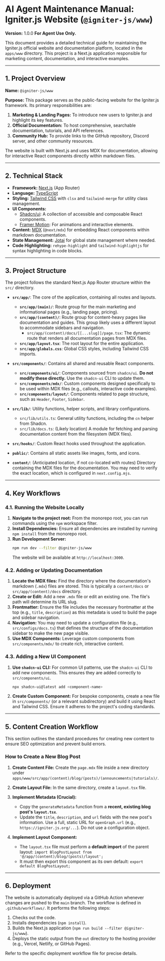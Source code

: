 # AI Agent Maintenance Manual: Igniter.js Website (`@igniter-js/www`)

**Version:** 1.0.0
**For Agent Use Only.**

This document provides a detailed technical guide for maintaining the Igniter.js official website and documentation platform, located in the `apps/www` directory. This project is a Next.js application responsible for marketing content, documentation, and interactive examples.

---

## 1. Project Overview

**Name:** `@igniter-js/www`

**Purpose:** This package serves as the public-facing website for the Igniter.js framework. Its primary responsibilities are:
1.  **Marketing & Landing Pages:** To introduce new users to Igniter.js and highlight its key features.
2.  **Official Documentation:** To host comprehensive, searchable documentation, tutorials, and API references.
3.  **Community Hub:** To provide links to the GitHub repository, Discord server, and other community resources.

The website is built with Next.js and uses MDX for documentation, allowing for interactive React components directly within markdown files.

---

## 2. Technical Stack

-   **Framework:** [Next.js](https://nextjs.org/) (App Router)
-   **Language:** [TypeScript](https://www.typescriptlang.org/)
-   **Styling:** [Tailwind CSS](https://tailwindcss.com/) with `clsx` and `tailwind-merge` for utility class management.
-   **UI Components:**
    -   [Shadcn/ui](https://ui.shadcn.com/): A collection of accessible and composable React components.
    -   [Framer Motion](https://www.framer.com/motion/): For animations and interactive elements.
-   **Content:** [MDX](https://mdxjs.com/) (`@next/mdx`) for embedding React components within markdown documentation.
-   **State Management:** [Jotai](https://jotai.org/) for global state management where needed.
-   **Code Highlighting:** `rehype-highlight` and `tailwind-highlightjs` for syntax highlighting in code blocks.

---

## 3. Project Structure

The project follows the standard Next.js App Router structure within the `src/` directory.

-   **`src/app/`**: The core of the application, containing all routes and layouts.
    -   **`src/app/(main)/`**: Route group for the main marketing and informational pages (e.g., landing page, pricing).
    -   **`src/app/(content)/`**: Route group for content-heavy pages like documentation and guides. This group likely uses a different layout to accommodate sidebars and navigation.
        -   `src/app/(content)/docs/[[...slug]]/page.tsx`: The dynamic route that renders all documentation pages from MDX files.
    -   **`src/app/layout.tsx`**: The root layout for the entire application.
    -   **`src/app/globals.css`**: Global CSS styles, including Tailwind CSS imports.

-   **`src/components/`**: Contains all shared and reusable React components.
    -   **`src/components/ui/`**: Components sourced from `shadcn/ui`. **Do not modify these directly.** Use the `shadcn-ui` CLI to update them.
    -   **`src/components/mdx/`**: Custom components designed specifically to be used within MDX files (e.g., callouts, interactive code examples).
    -   **`src/components/layout/`**: Components related to page structure, such as `Header`, `Footer`, `Sidebar`.

-   **`src/lib/`**: Utility functions, helper scripts, and library configurations.
    -   `src/lib/utils.ts`: General utility functions, including the `cn` helper from Shadcn.
    -   `src/lib/docs.ts`: (Likely location) A module for fetching and parsing documentation content from the filesystem (MDX files).

-   **`src/hooks/`**: Custom React hooks used throughout the application.

-   **`public/`**: Contains all static assets like images, fonts, and icons.

-   **`content/`**: (Anticipated location, if not co-located with routes) Directory containing the MDX files for the documentation. You may need to verify the exact location, which is configured in `next.config.mjs`.

---

## 4. Key Workflows

### 4.1. Running the Website Locally

1.  **Navigate to the project root:** From the monorepo root, you can run commands using the `npm` workspace filter.
2.  **Install Dependencies:** Ensure all dependencies are installed by running `npm install` from the monorepo root.
3.  **Run Development Server:**
    ```bash
    npm run dev --filter @igniter-js/www
    ```
    The website will be available at `http://localhost:3000`.

### 4.2. Adding or Updating Documentation

1.  **Locate the MDX files:** Find the directory where the documentation's markdown (`.mdx`) files are stored. This is typically a `content/docs` or `src/app/(content)/docs` directory.
2.  **Create or Edit:** Add a new `.mdx` file or edit an existing one. The file's path will determine its URL slug.
3.  **Frontmatter:** Ensure the file includes the necessary frontmatter at the top (e.g., `title`, `description`) as this metadata is used to build the page and sidebar navigation.
4.  **Navigation:** You may need to update a configuration file (e.g., `src/configs/docs.ts`) that defines the structure of the documentation sidebar to make the new page visible.
5.  **Use MDX Components:** Leverage custom components from `src/components/mdx/` to create rich, interactive content.

### 4.3. Adding a New UI Component

1.  **Use `shadcn-ui` CLI:** For common UI patterns, use the `shadcn-ui` CLI to add new components. This ensures they are added correctly to `src/components/ui`.
    ```bash
    npx shadcn-ui@latest add <component-name>
    ```
2.  **Create Custom Component:** For bespoke components, create a new file in `src/components/` (or a relevant subdirectory) and build it using React and Tailwind CSS. Ensure it adheres to the project's coding standards.

---

## 5. Content Creation Workflow

This section outlines the standard procedures for creating new content to ensure SEO optimization and prevent build errors.

### How to Create a New Blog Post

1.  **Create Content File:** Create the `page.mdx` file inside a new directory under `apps/www/src/app/(content)/blog/(posts)/(announcements|tutorials)/`.

2.  **Create Layout File:** In the same directory, create a `layout.tsx` file.

3.  **Implement Metadata (Crucial):**
    *   Copy the `generateMetadata` function from a **recent, existing blog post's `layout.tsx`**.
    *   Update the `title`, `description`, and `url` fields with the new post's information. Use a full, static URL for `openGraph.url` (e.g., `https://igniter.js.org/...`). Do not use a configuration object.

4.  **Implement Layout Component:**
    *   The `layout.tsx` file must perform a **default import** of the parent layout: `import BlogPostLayout from '@/app/(content)/blog/(posts)/layout';`
    *   It must then export this component as its own default: `export default BlogPostLayout;`

---

## 6. Deployment

The website is automatically deployed via a GitHub Action whenever changes are pushed to the `main` branch. The workflow is defined in `.github/workflows/`. It performs the following steps:

1.  Checks out the code.
2.  Installs dependencies (`npm install`).
3.  Builds the Next.js application (`npm run build --filter @igniter-js/www`).
4.  Deploys the static output from the `out` directory to the hosting provider (e.g., Vercel, Netlify, or GitHub Pages).

Refer to the specific deployment workflow file for precise details.